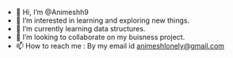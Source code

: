 - 👋 Hi, I’m @Animeshh9
- 👀 I’m interested in learning and exploring new things.
- 🌱 I’m currently learning data structures.
- 💞️ I’m looking to collaborate on my buisness project.
- 📫 How to reach me : By my email id animeshlonely@gmail.com

<!---
Animeshh9/Animeshh9 is a ✨ special ✨ repository because its `README.md` (this file) appears on your GitHub profile.
You can click the Preview link to take a look at your changes.
--->
